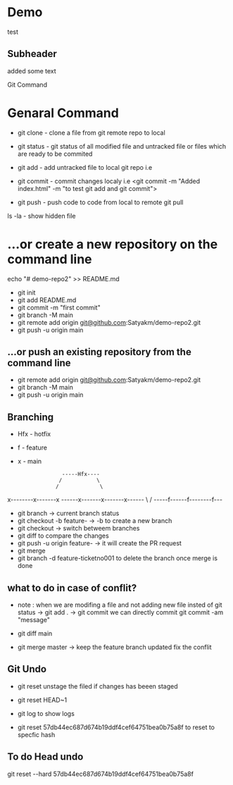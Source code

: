 # Demo

test

## Subheader

added some text


Git Command

# Genaral Command

- git clone - clone a file from git remote repo to local

- git status - git status of all modified file and untracked file or files which are ready to be commited

- git add - add untracked file to local git repo i.e <git add.>

- git commit - commit changes localy i.e <git commit -m "Added index.html" -m "to test git add and git commit">

- git push - push code to code from local to remote <need SSH ke setup required to push code to git>
git pull


ls -la - show hidden file

# …or create a new repository on the command line
echo "# demo-repo2" >> README.md
- git init
- git add README.md
- git commit -m "first commit"
- git branch -M main
- git remote add origin git@github.com:Satyakm/demo-repo2.git
- git push -u origin main
                
## …or push an existing repository from the command line
- git remote add origin git@github.com:Satyakm/demo-repo2.git
- git branch -M main
- git push -u origin main 


## Branching
- Hfx - hotfix
- f - feature
- x - main

                    -----Hfx----
                   /           \
                  /             \
x--------x-------x ------x-------x-------x------
          \                            /
            \-----f------f--------f---


- git branch -> current branch status
- git checkout -b feature-<feature id> -> -b to create a new branch
- git checkout -> switch betweem branches
- git diff <branch name> to compare the changes
- git push -u origin feature-<feature id> -> it will create the PR request
- git merge <branchname>
- git branch -d feature-ticketno001 to delete the branch once merge is done

## what to do in case of conflit?
- note : when we are modifing a file and not adding new file insted of git status -> git add . -> git commit we can directly commit git commit -am "message"

- git diff main
- git merge master -> keep the feature branch updated
fix the conflit

## Git Undo
- git reset <file name> unstage the filed if changes has beeen staged
- git reset HEAD~1 <reset if already commited the changes>

- git log to show logs
- git reset 57db44ec687d674b19ddf4cef64751bea0b75a8f to reset to specfic hash 

## To do Head undo <Which will remove the changes made>
git reset --hard 57db44ec687d674b19ddf4cef64751bea0b75a8f
